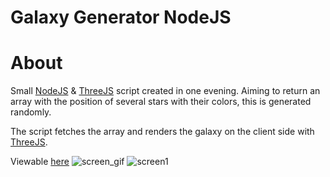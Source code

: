 # Galaxy Generator NodeJS

# About

Small [NodeJS](https://nodejs.org/) & [ThreeJS](https://threejs.org/) script created in one evening. 
Aiming to return an array with the position of several stars with their colors, this is generated randomly.

The script fetches the array and renders the galaxy on the client side with [ThreeJS](https://threejs.org/).

Viewable [here](https://wartro89.github.io/galaxy-generator-nodejs/public/)
![screen_gif](https://wartro89.github.io/galaxy-generator-nodejs/public/image/screen.gif)
![screen1](https://user-images.githubusercontent.com/25512932/159905527-17c0a60e-a93f-48ca-b601-5e7793b63f18.png)



